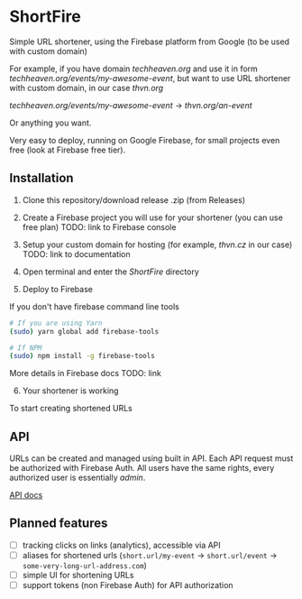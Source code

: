 # ShortFire

Simple URL shortener, using the Firebase platform from Google (to be used with custom domain)

For example, if you have domain *techheaven.org* and use it in form *techheaven.org/events/my-awesome-event*,
but want to use URL shortener with custom domain, in our case *thvn.org*

*techheaven.org/events/my-awesome-event* -> *thvn.org/an-event*

Or anything you want.

Very easy to deploy, running on Google Firebase, for small projects even free (look at Firebase free tier).

## Installation

1. Clone this repository/download release .zip (from Releases)

2. Create a Firebase project you will use for your shortener (you can use free plan)
TODO: link to Firebase console

3. Setup your custom domain for hosting (for example, *thvn.cz* in our case)
TODO: link to documentation

4. Open terminal and enter the *ShortFire* directory

5. Deploy to Firebase

If you don't have firebase command line tools

```bash
# If you are using Yarn
(sudo) yarn global add firebase-tools

# If NPM
(sudo) npm install -g firebase-tools
```

More details in Firebase docs TODO: link

6. Your shortener is working

To start creating shortened URLs

## API

URLs can be created and managed using built in API. Each API request must be authorized 
with Firebase Auth. All users have the same rights, every authorized user is essentially *admin*.

[API docs](/link-to-wiki)

## Planned features

 - [ ] tracking clicks on links (analytics), accessible via API
 - [ ] aliases for shortened urls (`short.url/my-event` -> `short.url/event` -> `some-very-long-url-address.com`)
 - [ ] simple UI for shortening URLs
 - [ ] support tokens (non Firebase Auth) for API authorization